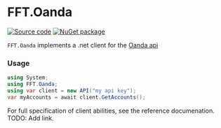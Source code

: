 # FFT.Oanda

[![Source code](https://img.shields.io/static/v1?style=flat&label=&message=Source%20Code&logo=read-the-docs&color=informational)](https://github.com/FastFinTech/FFT.Oanda)
[![NuGet package](https://img.shields.io/nuget/v/FFT.Oanda.svg)](https://nuget.org/packages/FFT.Oanda)

`FFT.Oanda` implements a .net client for the [Oanda api](https://developer.oanda.com/rest-live-v20/introduction/)

### Usage
```csharp
using System;
using FFT.Oanda;
using var client = new API("my api key");
var myAccounts = await client.GetAccounts();
```

For full specification of client abilities, see the reference documenation. TODO: Add link.